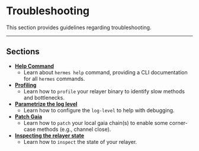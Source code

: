 # Troubleshooting

This section provides guidelines regarding troubleshooting. 

---

## Sections

- **[Help Command][help]**
    * Learn about `hermes help` command, providing a CLI documentation for all `hermes` commands.
- **[Profiling][profiling]**
    * Learn how to `profile` your relayer binary to identify slow methods and bottlenecks.
- **[Parametrize the log level][log-level]**
    * Learn how to configure the `log-level` to help with debugging.
- **[Patch Gaia][patching]**
    * Learn how to `patch` your local gaia chain(s) to enable some corner-case methods (e.g., channel close).
- **[Inspecting the relayer state][relayer state]**
    * Learn how to `inspect` the state of your relayer.


[help]: ./help_command.md
[log-level]: ./log-level.md
[profiling]: ./profiling.md
[patching]: ./patch-gaia.md
[relayer state]: ./inspect.md
